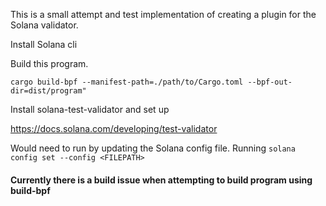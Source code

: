 This is a small attempt and test implementation of creating a plugin for the Solana validator.

Install Solana cli

Build this program.

`cargo build-bpf --manifest-path=./path/to/Cargo.toml --bpf-out-dir=dist/program"`

Install solana-test-validator and set up 

https://docs.solana.com/developing/test-validator

Would need to run by updating the Solana config file. Running `solana config set --config <FILEPATH>`

#### Currently there is a build issue when attempting to build program using build-bpf
